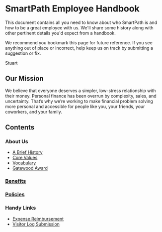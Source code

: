 # SmartPath Employee Handbook

This document contains all you need to know about who SmartPath is and how to be a great employee with us. We'll share some history along with other pertinent details you'd expect from a handbook. 

We recommend you bookmark this page for future reference. If you see anything out of place or incorrect, help keep us on track by submitting a suggestion or fix.

Stuart



## Our Mission

We believe that everyone deserves a simpler, low-stress relationship with their money. Personal finance has been overrun by complexity, sales, and uncertainty. That’s why we’re working to make financial problem solving more personal and accessible for people like you, your friends, your coworkers, and your family.



## Contents

### About Us
- [A Brief History](https://github.com/SmartPathTeam/handbook/blob/master/history.md)
- [Core Values](https://github.com/SmartPathTeam/handbook/blob/master/values.md)
- [Vocabulary](https://github.com/SmartPathTeam/handbook/blob/master/vocabulary.md)
- [Gatewood Award](https://github.com/SmartPathTeam/handbook/blob/master/gatewood.md)

### [Benefits](https://github.com/SmartPathTeam/handbook/blob/master/benefits.md)
### [Policies](https://github.com/SmartPathTeam/handbook/blob/master/policies.md)

### Handy Links
- [Expense Reimbursement](https://smartpath.typeform.com/to/kzO55K)
- [Visitor Log Submission](https://forms.gle/EmMeYqUFEQckGpZo8)
